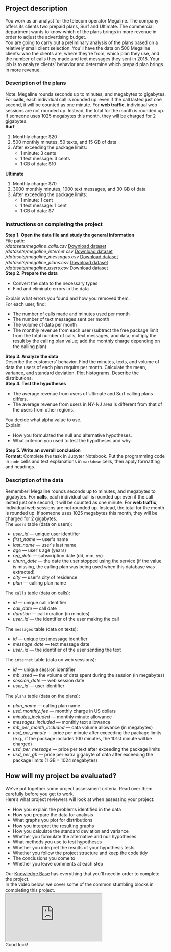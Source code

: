 <h2>Project description</h2><div class="paragraph">You work as an analyst for the telecom operator Megaline. The company offers its clients two prepaid plans, Surf and Ultimate. The commercial department wants to know which of the plans brings in more revenue in order to adjust the advertising budget. </div><div class="paragraph">You are going to carry out a preliminary analysis of the plans based on a relatively small client selection. You'll have the data on 500 Megaline clients: who the clients are, where they're from, which plan they use, and the number of calls they made and text messages they sent in 2018. Your job is to analyze clients' behavior and determine which prepaid plan brings in more revenue. </div><h3>Description of the plans</h3><div class="paragraph">Note: Megaline rounds seconds up to minutes, and megabytes to gigabytes. For <strong>calls</strong>, each individual call is rounded up: even if the call lasted just one second, it will be counted as one minute. For <strong>web traffic</strong>, individual web sessions are not rounded up. Instead, the total for the month is rounded up. If someone uses 1025 megabytes this month, they will be charged for 2 gigabytes.</div><div class="paragraph paragraph_has-one-child"><strong>Surf</strong></div><ol start="1"><li>Monthly charge: $20</li><li>500 monthly minutes, 50 texts, and 15 GB of data</li><li>After exceeding the package limits:
 <ul><li>1 minute: 3 cents</li><li>1 text message: 3 cents</li><li>1 GB of data: $10</li></ul></li></ol><div class="paragraph paragraph_has-one-child"><strong>Ultimate</strong></div><ol start="1"><li>Monthly charge: $70</li><li>3000 monthly minutes, 1000 text messages, and 30 GB of data</li><li>After exceeding the package limits:
 <ul><li>1 minute: 1 cent</li><li>1 text message: 1 cent</li><li>1 GB of data: $7</li></ul></li></ol><h3>Instructions on completing the project</h3><div class="paragraph"><strong>Step 1</strong>. <strong>Open the data file and study the general information</strong></div><div class="paragraph">File path: </div><div class="paragraph"><em>/datasets/megaline_calls.csv</em> <a href="https://practicum-content.s3.us-west-1.amazonaws.com/datasets/megaline_calls.csv">Download dataset</a></div><div class="paragraph"><em>/datasets/megaline_internet.csv</em> <a href="https://practicum-content.s3.us-west-1.amazonaws.com/datasets/megaline_internet.csv">Download dataset</a></div><div class="paragraph"><em>/datasets/megaline_messages.csv</em> <a href="https://practicum-content.s3.us-west-1.amazonaws.com/datasets/megaline_messages.csv">Download dataset</a></div><div class="paragraph"><em>/datasets/megaline_plans.csv</em> <a href="https://practicum-content.s3.us-west-1.amazonaws.com/datasets/megaline_plans.csv">Download dataset</a></div><div class="paragraph"><em>/datasets/megaline_users.csv</em> <a href="https://practicum-content.s3.us-west-1.amazonaws.com/datasets/megaline_users.csv">Download dataset</a></div><div class="paragraph paragraph_has-one-child"><strong>Step 2. Prepare the data</strong></div><ul><li>Convert the data to the necessary types</li><li>Find and eliminate errors in the data</li></ul><div class="paragraph">Explain what errors you found and how you removed them. </div><div class="paragraph">For each user, find:</div><ul><li>The number of calls made and minutes used per month</li><li>The number of text messages sent per month</li><li>The volume of data per month</li><li>The monthly revenue from each user (subtract the free package limit from the total number of calls, text messages, and data; multiply the result by the calling plan value; add the monthly charge depending on the calling plan)</li></ul><div class="paragraph paragraph_has-one-child"><strong>Step 3. Analyze the data</strong></div><div class="paragraph">Describe the customers' behavior. Find the minutes, texts, and volume of data the users of each plan require per month. Calculate the mean, variance, and standard deviation. Plot histograms. Describe the distributions. </div><div class="paragraph paragraph_has-one-child"><strong>Step 4. Test the hypotheses</strong></div><ul><li>The average revenue from users of Ultimate and Surf calling plans differs.</li><li>The average revenue from users in NY-NJ area is different from that of the users from other regions.</li></ul><div class="paragraph">You decide what alpha value to use.</div><div class="paragraph">Explain:</div><ul><li>How you formulated the null and alternative hypotheses.</li><li>What criterion you used to test the hypotheses and why.</li></ul><div class="paragraph paragraph_has-one-child"><strong>Step 5. Write an overall conclusion</strong></div><div class="paragraph"><strong>Format:</strong> Complete the task in Jupyter Notebook. Put the programming code in <code class="code-inline code-inline_theme_light">code</code> cells and text explanations in <code class="code-inline code-inline_theme_light">markdown</code> cells, then apply formatting and headings.</div><h3>Description of the data</h3><div class="paragraph">Remember! Megaline rounds seconds up to minutes, and megabytes to gigabytes. For <strong>calls</strong>, each individual call is rounded up: even if the call lasted just one second, it will be counted as one minute. For <strong>web traffic</strong>, individual web sessions are not rounded up. Instead, the total for the month is rounded up. If someone uses 1025 megabytes this month, they will be charged for 2 gigabytes.</div><div class="paragraph">The <code class="code-inline code-inline_theme_light">users</code> table (data on users):</div><ul><li><em>user_id</em> — unique user identifier</li><li><em>first_name</em> — user's name</li><li><em>last_name</em> — user's last name</li><li><em>age</em> — user's age (years)</li><li><em>reg_date</em> — subscription date (dd, mm, yy)</li><li><em>churn_date</em> — the date the user stopped using the service (if the value is missing, the calling plan was being used when this database was extracted)</li><li><em>city</em> — user's city of residence</li><li><em>plan</em> — calling plan name</li></ul><div class="paragraph">The <code class="code-inline code-inline_theme_light">calls</code> table (data on calls):</div><ul><li><em>id</em> — unique call identifier</li><li><em>call_date</em> — call date</li><li><em>duration</em> — call duration (in minutes)</li><li><em>user_id</em> — the identifier of the user making the call</li></ul><div class="paragraph">The <code class="code-inline code-inline_theme_light">messages</code> table (data on texts):</div><ul><li><em>id</em> — unique text message identifier</li><li><em>message_date</em> — text message date</li><li><em>user_id</em> — the identifier of the user sending the text</li></ul><div class="paragraph">The <code class="code-inline code-inline_theme_light">internet</code> table (data on web sessions):</div><ul><li><em>id</em> — unique session identifier</li><li><em>mb_used</em> —  the volume of data spent during the session (in megabytes)</li><li><em>session_date</em> — web session date</li><li><em>user_id</em> — user identifier</li></ul><div class="paragraph">The <code class="code-inline code-inline_theme_light">plans</code> table (data on the plans):</div><ul><li><em>plan_name</em> — calling plan name</li><li><em>usd_monthly_fee</em> — monthly charge in US dollars</li><li><em>minutes_included</em> — monthly minute allowance</li><li><em>messages_included</em> — monthly text allowance</li><li><em>mb_per_month_included</em> — data volume allowance (in megabytes)</li><li><em>usd_per_minute</em> — price per minute after exceeding the package limits (e.g., if the package includes 100 minutes, the 101st minute will be charged)</li><li><em>usd_per_message</em> — price per text after exceeding the package limits</li><li><em>usd_per_gb</em> — price per extra gigabyte of data after exceeding the package limits (1 GB = 1024 megabytes)</li></ul><h2>How will my project be evaluated?</h2><div class="paragraph">We’ve put together some project assessment criteria. Read over them carefully before you get to work.</div><div class="paragraph">Here’s what project reviewers will look at when assessing your project:</div><ul><li>How you explain the problems identified in the data</li><li>How you prepare the data for analysis</li><li>What graphs you plot for distributions</li><li>How you interpret the resulting graphs</li><li>How you calculate the standard deviation and variance</li><li>Whether you formulate the alternative and null hypotheses</li><li>What methods you use to test hypotheses</li><li>Whether you interpret the results of your hypothesis tests</li><li>Whether you follow the project structure and keep the code tidy</li><li>The conclusions you come to</li><li>Whether you leave comments at each step</li></ul><div class="paragraph">Our <a href="https://datapracticum.gatsbyjs.io" target="_blank">Knowledge Base</a> has everything that you’ll need in order to complete the project.</div><div class="paragraph">In the video below, we cover some of the common stumbling blocks in completing this project.</div><div class="paragraph paragraph_has-one-child"><div class="iframe-wrapper"><iframe allowfullscreen="" src="https://www.youtube.com/embed/MHxU_8d2dGk"></iframe></div></div><div class="paragraph">Good luck!</div></div>
